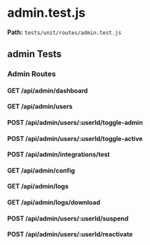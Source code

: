 # admin.test.js

**Path:** `tests/unit/routes/admin.test.js`

## admin Tests

### Admin Routes

#### GET /api/admin/dashboard

#### GET /api/admin/users

#### POST /api/admin/users/:userId/toggle-admin

#### POST /api/admin/users/:userId/toggle-active

#### POST /api/admin/integrations/test

#### GET /api/admin/config

#### GET /api/admin/logs

#### GET /api/admin/logs/download

#### POST /api/admin/users/:userId/suspend

#### POST /api/admin/users/:userId/reactivate

